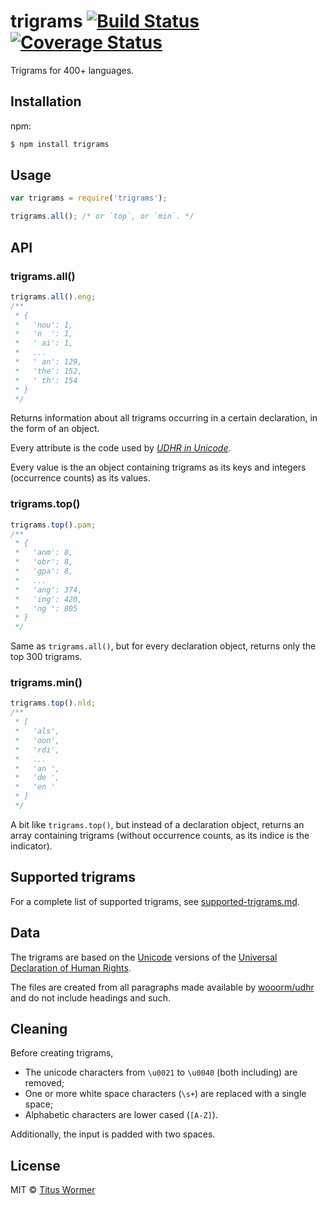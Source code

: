 # trigrams [![Build Status](https://img.shields.io/travis/wooorm/trigrams.svg?style=flat)](https://travis-ci.org/wooorm/trigrams) [![Coverage Status](https://img.shields.io/coveralls/wooorm/trigrams.svg?style=flat)](https://coveralls.io/r/wooorm/trigrams?branch=master)

Trigrams for 400+ languages.

## Installation

npm:
```sh
$ npm install trigrams
```

## Usage

```js
var trigrams = require('trigrams');

trigrams.all(); /* or `top`, or `min`. */
```

## API

### trigrams.all()

```js
trigrams.all().eng;
/**
 * {
 *   'nou': 1,
 *   'n  ': 1,
 *   ' ai': 1,
 *   ...
 *   ' an': 129,
 *   'the': 152,
 *   ' th': 154
 * }
 */
```

Returns information about all trigrams occurring in a certain declaration, in the form of an object.

Every attribute is the code used by [_UDHR in Unicode_](http://www.unicode.org/udhr/index_by_code.html).

Every value is the an object containing trigrams as its keys and integers (occurrence counts) as its values.

### trigrams.top()

```js
trigrams.top().pam;
/**
 * {
 *   'anm': 8,
 *   'obr': 8,
 *   'gpa': 8,
 *   ...
 *   'ang': 374,
 *   'ing': 420,
 *   'ng ': 805
 * }
 */
```

Same as `trigrams.all()`, but for every declaration object, returns only the top 300 trigrams.

### trigrams.min()

```js
trigrams.top().nld;
/**
 * [
 *   'als',
 *   'oon',
 *   'rdi',
 *   ...
 *   'an ',
 *   'de ',
 *   'en '
 * ]
 */
```

A bit like `trigrams.top()`, but instead of a declaration object, returns an array containing trigrams (without occurrence counts, as its indice is the indicator).

## Supported trigrams

For a complete list of supported trigrams, see [supported-trigrams.md](supported-trigrams.md).

## Data

The trigrams are based on the [Unicode](http://www.unicode.org/udhr/index.html) versions of the [Universal Declaration of Human Rights](http://www.un.org/en/documents/udhr/).

The files are created from all paragraphs made available by [wooorm/udhr](https://github.com/wooorm/udhr) and do not include headings and such.

## Cleaning

Before creating trigrams,

- The unicode characters from `\u0021` to `\u0040` (both including) are removed;
- One or more white space characters (`\s+`) are replaced with a single space;
- Alphabetic characters are lower cased (`[A-Z]`).

Additionally, the input is padded with two spaces.

## License

MIT © [Titus Wormer](http://wooorm.com)
